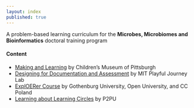 ```yaml
---
layout: index
published: true
---
```


A problem-based learning curriculum for the **Microbes, Microbiomes and Bioinformatics** doctoral training program
<br> 

#### Content

* [Making and Learning](http://p2pu.github.io/makingandlearning/) by Children’s Museum of Pittsburgh
* [Designing for Documentation and Assessment](https://playfulmit.github.io/beyond-rubrics/) by MIT Playful Journey Lab
* [ExplOERer Course](http://www.exploerercourse.org/en/) by Gothenburg University, Open University, and CC Poland
* [Learning about Learning Circles](https://p2pu.github.io/learning-about-learning-circles/)  by P2PU

<br> 
 